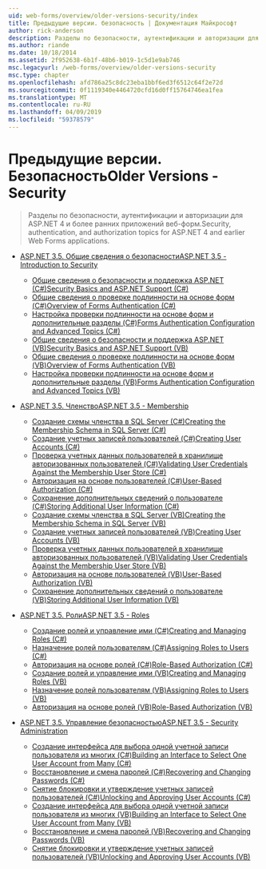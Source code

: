 ```yaml
---
uid: web-forms/overview/older-versions-security/index
title: Предыдущие версии. безопасность | Документация Майкрософт
author: rick-anderson
description: Разделы по безопасности, аутентификации и авторизации для ASP.NET 4 и более ранних приложений веб-форм.
ms.author: riande
ms.date: 10/18/2014
ms.assetid: 2f952638-6b1f-48b6-b019-1c5d1e9ab746
msc.legacyurl: /web-forms/overview/older-versions-security
msc.type: chapter
ms.openlocfilehash: afd786a25c8dc23eba1bbf6ed3f6512c64f2e72d
ms.sourcegitcommit: 0f1119340e4464720cfd16d0ff15764746ea1fea
ms.translationtype: MT
ms.contentlocale: ru-RU
ms.lasthandoff: 04/09/2019
ms.locfileid: "59378579"
---
```

# <a name="older-versions---security"></a><span data-ttu-id="10dc8-103">Предыдущие версии. Безопасность</span><span class="sxs-lookup"><span data-stu-id="10dc8-103">Older Versions - Security</span></span>

> <span data-ttu-id="10dc8-104">Разделы по безопасности, аутентификации и авторизации для ASP.NET 4 и более ранних приложений веб-форм.</span><span class="sxs-lookup"><span data-stu-id="10dc8-104">Security, authentication, and authorization topics for ASP.NET 4 and earlier Web Forms applications.</span></span>


- [<span data-ttu-id="10dc8-105">ASP.NET 3.5. Общие сведения о безопасности</span><span class="sxs-lookup"><span data-stu-id="10dc8-105">ASP.NET 3.5 - Introduction to Security</span></span>](introduction/index.md)

    - [<span data-ttu-id="10dc8-106">Общие сведения о безопасности и поддержка ASP.NET (C#)</span><span class="sxs-lookup"><span data-stu-id="10dc8-106">Security Basics and ASP.NET Support (C#)</span></span>](introduction/security-basics-and-asp-net-support-cs.md)
    - [<span data-ttu-id="10dc8-107">Общие сведения о проверке подлинности на основе форм (C#)</span><span class="sxs-lookup"><span data-stu-id="10dc8-107">Overview of Forms Authentication (C#)</span></span>](introduction/an-overview-of-forms-authentication-cs.md)
    - [<span data-ttu-id="10dc8-108">Настройка проверки подлинности на основе форм и дополнительные разделы (C#)</span><span class="sxs-lookup"><span data-stu-id="10dc8-108">Forms Authentication Configuration and Advanced Topics (C#)</span></span>](introduction/forms-authentication-configuration-and-advanced-topics-cs.md)
    - [<span data-ttu-id="10dc8-109">Общие сведения о безопасности и поддержка ASP.NET (VB)</span><span class="sxs-lookup"><span data-stu-id="10dc8-109">Security Basics and ASP.NET Support (VB)</span></span>](introduction/security-basics-and-asp-net-support-vb.md)
    - [<span data-ttu-id="10dc8-110">Общие сведения о проверке подлинности на основе форм (VB)</span><span class="sxs-lookup"><span data-stu-id="10dc8-110">Overview of Forms Authentication (VB)</span></span>](introduction/an-overview-of-forms-authentication-vb.md)
    - [<span data-ttu-id="10dc8-111">Настройка проверки подлинности на основе форм и дополнительные разделы (VB)</span><span class="sxs-lookup"><span data-stu-id="10dc8-111">Forms Authentication Configuration and Advanced Topics (VB)</span></span>](introduction/forms-authentication-configuration-and-advanced-topics-vb.md)
- [<span data-ttu-id="10dc8-112">ASP.NET 3.5. Членство</span><span class="sxs-lookup"><span data-stu-id="10dc8-112">ASP.NET 3.5 - Membership</span></span>](membership/index.md)

    - [<span data-ttu-id="10dc8-113">Создание схемы членства в SQL Server (C#)</span><span class="sxs-lookup"><span data-stu-id="10dc8-113">Creating the Membership Schema in SQL Server (C#)</span></span>](membership/creating-the-membership-schema-in-sql-server-cs.md)
    - [<span data-ttu-id="10dc8-114">Создание учетных записей пользователей (C#)</span><span class="sxs-lookup"><span data-stu-id="10dc8-114">Creating User Accounts (C#)</span></span>](membership/creating-user-accounts-cs.md)
    - [<span data-ttu-id="10dc8-115">Проверка учетных данных пользователей в хранилище авторизованных пользователей (C#)</span><span class="sxs-lookup"><span data-stu-id="10dc8-115">Validating User Credentials Against the Membership User Store (C#)</span></span>](membership/validating-user-credentials-against-the-membership-user-store-cs.md)
    - [<span data-ttu-id="10dc8-116">Авторизация на основе пользователей (C#)</span><span class="sxs-lookup"><span data-stu-id="10dc8-116">User-Based Authorization (C#)</span></span>](membership/user-based-authorization-cs.md)
    - [<span data-ttu-id="10dc8-117">Сохранение дополнительных сведений о пользователе (C#)</span><span class="sxs-lookup"><span data-stu-id="10dc8-117">Storing Additional User Information (C#)</span></span>](membership/storing-additional-user-information-cs.md)
    - [<span data-ttu-id="10dc8-118">Создание схемы членства в SQL Server (VB)</span><span class="sxs-lookup"><span data-stu-id="10dc8-118">Creating the Membership Schema in SQL Server (VB)</span></span>](membership/creating-the-membership-schema-in-sql-server-vb.md)
    - [<span data-ttu-id="10dc8-119">Создание учетных записей пользователей (VB)</span><span class="sxs-lookup"><span data-stu-id="10dc8-119">Creating User Accounts (VB)</span></span>](membership/creating-user-accounts-vb.md)
    - [<span data-ttu-id="10dc8-120">Проверка учетных данных пользователей в хранилище авторизованных пользователей (VB)</span><span class="sxs-lookup"><span data-stu-id="10dc8-120">Validating User Credentials Against the Membership User Store (VB)</span></span>](membership/validating-user-credentials-against-the-membership-user-store-vb.md)
    - [<span data-ttu-id="10dc8-121">Авторизация на основе пользователей (VB)</span><span class="sxs-lookup"><span data-stu-id="10dc8-121">User-Based Authorization (VB)</span></span>](membership/user-based-authorization-vb.md)
    - [<span data-ttu-id="10dc8-122">Сохранение дополнительных сведений о пользователе (VB)</span><span class="sxs-lookup"><span data-stu-id="10dc8-122">Storing Additional User Information (VB)</span></span>](membership/storing-additional-user-information-vb.md)
- [<span data-ttu-id="10dc8-123">ASP.NET 3.5. Роли</span><span class="sxs-lookup"><span data-stu-id="10dc8-123">ASP.NET 3.5 - Roles</span></span>](roles/index.md)

    - [<span data-ttu-id="10dc8-124">Создание ролей и управление ими (C#)</span><span class="sxs-lookup"><span data-stu-id="10dc8-124">Creating and Managing Roles (C#)</span></span>](roles/creating-and-managing-roles-cs.md)
    - [<span data-ttu-id="10dc8-125">Назначение ролей пользователям (C#)</span><span class="sxs-lookup"><span data-stu-id="10dc8-125">Assigning Roles to Users (C#)</span></span>](roles/assigning-roles-to-users-cs.md)
    - [<span data-ttu-id="10dc8-126">Авторизация на основе ролей (C#)</span><span class="sxs-lookup"><span data-stu-id="10dc8-126">Role-Based Authorization (C#)</span></span>](roles/role-based-authorization-cs.md)
    - [<span data-ttu-id="10dc8-127">Создание ролей и управление ими (VB)</span><span class="sxs-lookup"><span data-stu-id="10dc8-127">Creating and Managing Roles (VB)</span></span>](roles/creating-and-managing-roles-vb.md)
    - [<span data-ttu-id="10dc8-128">Назначение ролей пользователям (VB)</span><span class="sxs-lookup"><span data-stu-id="10dc8-128">Assigning Roles to Users (VB)</span></span>](roles/assigning-roles-to-users-vb.md)
    - [<span data-ttu-id="10dc8-129">Авторизация на основе ролей (VB)</span><span class="sxs-lookup"><span data-stu-id="10dc8-129">Role-Based Authorization (VB)</span></span>](roles/role-based-authorization-vb.md)
- [<span data-ttu-id="10dc8-130">ASP.NET 3.5. Управление безопасностью</span><span class="sxs-lookup"><span data-stu-id="10dc8-130">ASP.NET 3.5 - Security Administration</span></span>](admin/index.md)

    - [<span data-ttu-id="10dc8-131">Создание интерфейса для выбора одной учетной записи пользователя из многих (C#)</span><span class="sxs-lookup"><span data-stu-id="10dc8-131">Building an Interface to Select One User Account from Many (C#)</span></span>](admin/building-an-interface-to-select-one-user-account-from-many-cs.md)
    - [<span data-ttu-id="10dc8-132">Восстановление и смена паролей (C#)</span><span class="sxs-lookup"><span data-stu-id="10dc8-132">Recovering and Changing Passwords (C#)</span></span>](admin/recovering-and-changing-passwords-cs.md)
    - [<span data-ttu-id="10dc8-133">Снятие блокировки и утверждение учетных записей пользователей (C#)</span><span class="sxs-lookup"><span data-stu-id="10dc8-133">Unlocking and Approving User Accounts (C#)</span></span>](admin/unlocking-and-approving-user-accounts-cs.md)
    - [<span data-ttu-id="10dc8-134">Создание интерфейса для выбора одной учетной записи пользователя из многих (VB)</span><span class="sxs-lookup"><span data-stu-id="10dc8-134">Building an Interface to Select One User Account from Many (VB)</span></span>](admin/building-an-interface-to-select-one-user-account-from-many-vb.md)
    - [<span data-ttu-id="10dc8-135">Восстановление и смена паролей (VB)</span><span class="sxs-lookup"><span data-stu-id="10dc8-135">Recovering and Changing Passwords (VB)</span></span>](admin/recovering-and-changing-passwords-vb.md)
    - [<span data-ttu-id="10dc8-136">Снятие блокировки и утверждение учетных записей пользователей (VB)</span><span class="sxs-lookup"><span data-stu-id="10dc8-136">Unlocking and Approving User Accounts (VB)</span></span>](admin/unlocking-and-approving-user-accounts-vb.md)
